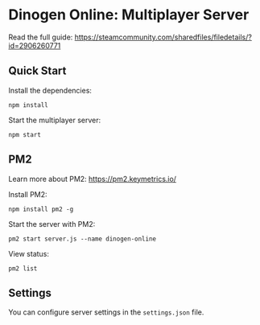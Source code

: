 # Dinogen Online: Multiplayer Server
Read the full guide: https://steamcommunity.com/sharedfiles/filedetails/?id=2906260771

## Quick Start
Install the dependencies:

`npm install`

Start the multiplayer server:

`npm start`

## PM2
Learn more about PM2: https://pm2.keymetrics.io/

Install PM2:

`npm install pm2 -g`

Start the server with PM2:

`pm2 start server.js --name dinogen-online`

View status:

`pm2 list`

## Settings
You can configure server settings in the `settings.json` file.
